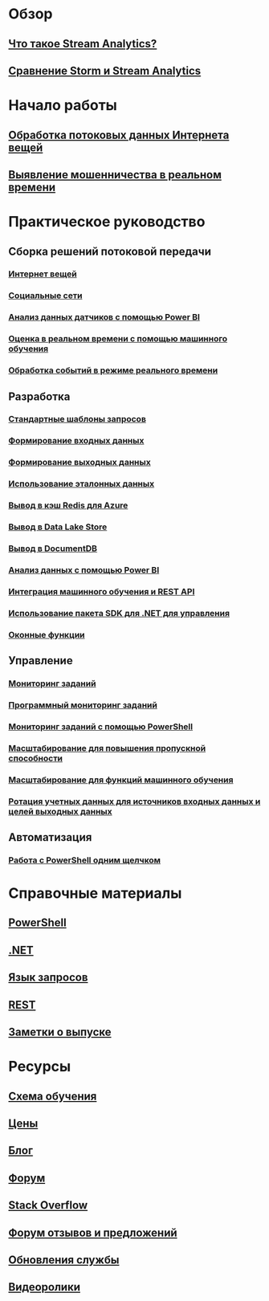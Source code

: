 # Обзор
## [Что такое Stream Analytics?](stream-analytics-introduction.md)
## [Сравнение Storm и Stream Analytics](stream-analytics-comparison-storm.md)

# Начало работы
## [Обработка потоковых данных Интернета вещей](stream-analytics-get-started-with-azure-stream-analytics-to-process-data-from-iot-devices.md)
## [Выявление мошенничества в реальном времени](stream-analytics-real-time-fraud-detection.md)

# Практическое руководство

## Сборка решений потоковой передачи
### [Интернет вещей](stream-analytics-build-an-iot-solution-using-stream-analytics.md)
### [Социальные сети](stream-analytics-twitter-sentiment-analysis-trends.md)
### [Анализ данных датчиков с помощью Power BI](https://gallery.cortanaanalytics.com/Tutorial/Sensor-Data-Analytics-with-ASA-and-Power-BI-2?fromlegacydomain=1)
### [Оценка в реальном времени с помощью машинного обучения](stream-analytics-machine-learning-integration-tutorial.md)
### [Обработка событий в режиме реального времени](stream-analytics-real-time-event-processing-reference-architecture.md)

## Разработка
### [Стандартные шаблоны запросов](stream-analytics-stream-analytics-query-patterns.md)
### [Формирование входных данных](stream-analytics-define-inputs.md)
### [Формирование выходных данных](stream-analytics-define-outputs.md)
### [Использование эталонных данных](stream-analytics-use-reference-data.md)
### [Вывод в кэш Redis для Azure](stream-analytics-functions-redis.md)
### [Вывод в Data Lake Store](stream-analytics-data-lake-output.md)
### [Вывод в DocumentDB](stream-analytics-documentdb-output.md)
### [Анализ данных с помощью Power BI](stream-analytics-power-bi-dashboard.md)
### [Интеграция машинного обучения и REST API](stream-analytics-how-to-configure-azure-machine-learning-endpoints-in-stream-analytics.md)
### [Использование пакета SDK для .NET для управления](stream-analytics-dotnet-management-sdk.md)
### [Оконные функции](stream-analytics-window-functions.md)

## Управление
### [Мониторинг заданий](stream-analytics-monitoring.md)
### [Программный мониторинг заданий](stream-analytics-monitor-jobs.md)
### [Мониторинг заданий с помощью PowerShell](stream-analytics-monitor-and-manage-jobs-use-powershell.md)
### [Масштабирование для повышения пропускной способности](stream-analytics-scale-jobs.md)
### [Масштабирование для функций машинного обучения](stream-analytics-scale-with-machine-learning-functions.md)
### [Ротация учетных данных для источников входных данных и целей выходных данных](stream-analytics-login-credentials-inputs-outputs.md)

## Автоматизация
### [Работа с PowerShell одним щелчком](https://github.com/Azure/azure-stream-analytics/tree/master/Samples/ASAOneClick)

# Справочные материалы
## [PowerShell](/powershell/azureps-cmdlets-docs)
## [.NET](/dotnet/api/)
## [Язык запросов](https://msdn.microsoft.com/library/azure/dn834998)
## [REST](/rest/api/streamanalytics/)
## [Заметки о выпуске](stream-analytics-release-notes.md)

# Ресурсы
## [Схема обучения](https://azure.microsoft.com/documentation/learning-paths/stream-analytics/)
## [Цены](https://azure.microsoft.com/pricing/details/stream-analytics/)
## [Блог](http://blogs.msdn.com/b/streamanalytics/)
## [Форум](https://social.msdn.microsoft.com/Forums/home?forum=AzureStreamAnalytics)
## [Stack Overflow](http://stackoverflow.com/questions/tagged/azure-stream-analytics)
## [Форум отзывов и предложений](http://feedback.azure.com/forums/270577-azure-stream-analytics)
## [Обновления службы](https://azure.microsoft.com/updates/?product=stream-analytics)
## [Видеоролики](https://azure.microsoft.com/documentation/videos/index/?services=stream-analytics)


<!--HONumber=Nov16_HO3-->


